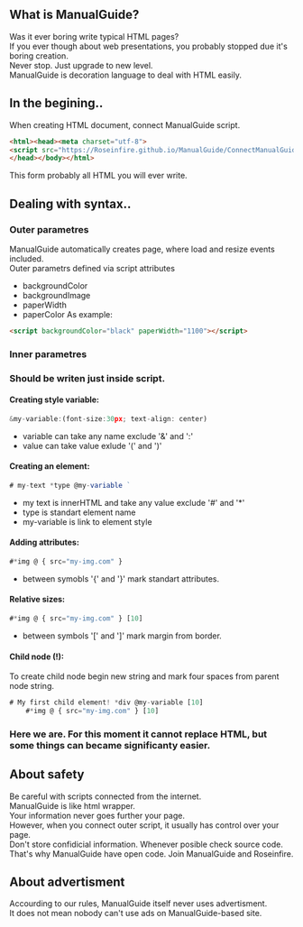 ## What is ManualGuide?
Was it ever boring write typical HTML pages? <br>
If you ever though about web presentations, you probably stopped due it's boring creation. <br>
Never stop. Just upgrade to new level. <br> 
ManualGuide is decoration language to deal with HTML easily. <br>
  
## In the begining..
When creating HTML document, connect ManualGuide script.
```HTML
<html><head><meta charset="utf-8">
<script src="https://Roseinfire.github.io/ManualGuide/ConnectManualGuide.js"></script>
</head></body></html>
```
This form probably all HTML you will ever write.
  
## Dealing with syntax..
### Outer parametres
ManualGuide automatically creates page, where load and resize events included. <br>
Outer parametrs defined via script attributes
* backgroundColor
* backgroundImage
* paperWidth
* paperColor
As example: <br> 
```HTML
<script backgroundColor="black" paperWidth="1100"></script>
```
### Inner parametres
### Should be writen just inside script. <br>
#### Creating style variable:
```javascript
&my-variable:(font-size:30px; text-align: center)  
```
* variable can take any name exclude '&' and ':'
* value can take value exlude '(' and ')'
#### Creating an element:
```javascript
# my-text *type @my-variable `
```
* my text is innerHTML and take any value exclude '#' and '*'
* type is standart element name
* my-variable is link to element style
#### Adding attributes:
```javascript
#*img @ { src="my-img.com" } 
```
* between symobls '{' and '}' mark standart attributes.
#### Relative sizes:
```javascript
#*img @ { src="my-img.com" } [10]
```
* between symbols '[' and ']' mark margin from border.
#### Child node (!):
To create child node begin new string and mark four spaces from parent node string.
```javascript
# My first child element! *div @my-variable [10]
    #*img @ { src="my-img.com" } [10]
```
### Here we are. For this moment it cannot replace HTML, but some things can became significanty easier.
## About safety
Be careful with scripts connected from the internet. <br>
ManualGuide is like html wrapper. <br>
Your information never goes further your page. <br>
However, when you connect outer script, it usually has control over your page. <br>
Don't store confidicial information. Whenever posible check source code. <br>
That's why ManualGuide have open code. Join ManualGuide and Roseinfire. <br>
  
## About advertisment
Accourding to our rules, ManualGuide itself never uses advertisment. <br>
It does not mean nobody can't use ads on ManualGuide-based site. <br>

   
